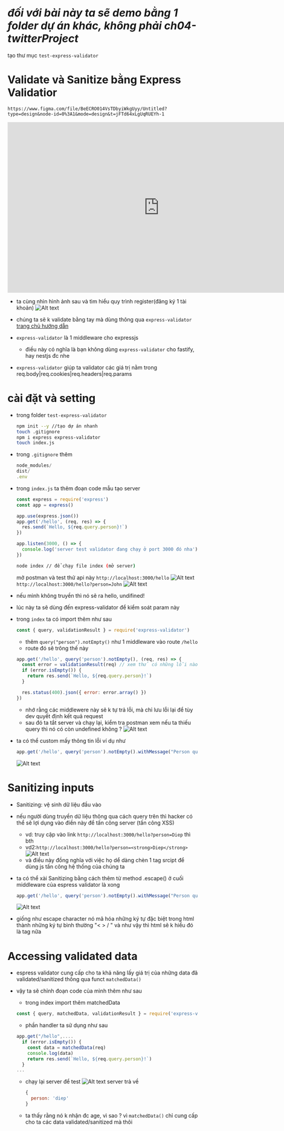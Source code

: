 # **_đối với bài này ta sẽ demo bằng 1 folder dự án khác, không phải ch04-twitterProject_**

tạo thư mục `test-express-validator`

# Validate và Sanitize bằng Express Validatior

`https://www.figma.com/file/BeECRO014VsTDbyiWkgUyy/Untitled?type=design&node-id=0%3A1&mode=design&t=jFTd64xLgUqRUEYh-1`

<iframe style="border: 1px solid rgba(0, 0, 0, 0.1);" width="800" height="450" src="https://www.figma.com/embed?embed_host=share&url=https%3A%2F%2Fwww.figma.com%2Ffile%2FBeECRO014VsTDbyiWkgUyy%2FUntitled%3Ftype%3Ddesign%26node-id%3D0%253A1%26mode%3Ddesign%26t%3DjFTd64xLgUqRUEYh-1" allowfullscreen></iframe>

- ta cùng nhìn hình ảnh sau và tìm hiểu quy trình register(đăng ký 1 tài khoản)
  ![Alt text](image-29.png)

- chúng ta sẽ k validate bằng tay mà dùng thông qua `express-validator` [trang chủ hướng dẫn](https://express-validator.github.io/docs)

- `express-validator` là 1 middleware cho expressjs
  - điều này có nghĩa là bạn không dùng `express-validator` cho fastify, hay nestjs đc nhe
- `express-validator` giúp ta validator các giá trị nằm trong
  req.body|req.cookies|req.headers|req.params

# cài đặt và setting

- trong folder `test-express-validator`

  ```bash
  npm init --y //tạo dự án nhanh
  touch .gitignore
  npm i express express-validator
  touch index.js
  ```

- trong `.gitignore` thêm

  ```ts
  node_modules/
  dist/
  .env
  ```

- trong `index.js` ta thêm đoạn code mẫu tạo server

  ```js
  const express = require('express')
  const app = express()

  app.use(express.json())
  app.get('/hello', (req, res) => {
    res.send(`Hello, ${req.query.person}!`)
  })

  app.listen(3000, () => {
    console.log('server test validator đang chạy ở port 3000 đó nha')
  })
  ```

  ```bash
  node index // để chạy file index (mở server)
  ```

  mở postman và test thử api này `http://localhost:3000/hello`
  ![Alt text](image-30.png)
  `http://localhost:3000/hello?person=John`
  ![Alt text](image-31.png)

- nếu mình không truyền thì nó sẽ ra hello, undifined!
- lúc này ta sẽ dùng đến express-validator để kiểm soát param này
- trong `index` ta có import thêm như sau

  ```js
  const { query, validationResult } = require('express-validator')
  ```

  - thêm `query("person").notEmpty()` như 1 middleware vào route `/hello`
  - route đó sẽ trông thế này

  ```js
  app.get('/hello', query('person').notEmpty(), (req, res) => {
    const error = validationResult(req) // xem thử có những lỗi nào, từ đó xử lý lỗi nếu có
    if (error.isEmpty()) {
      return res.send(`Hello, ${req.query.person}!`)
    }

    res.status(400).json({ error: error.array() })
  })
  ```

  - nhớ rằng các middlewere này sẽ k tự trả lỗi, mà chỉ lưu lỗi lại để tùy dev quyết định kết quả request
  - sau đó ta tắt server và chạy lại, kiểm tra postman xem nếu ta thiếu query thì nó có còn undefined không ?
    ![Alt text](image-32.png)

- ta có thể custom mấy thông tin lỗi ví dụ như

  ```js
  app.get('/hello', query('person').notEmpty().withMessage("Person query không được bỏ trống nha"), (req, res)
  ```

  ![Alt text](image-33.png)

# Sanitizing inputs

- Sanitizing: vệ sinh dữ liệu đầu vào
- nếu người dùng truyền dữ liệu thông qua cách query trên thì hacker có thể sẽ lợi dụng vào điền này để tấn công server (tấn công XSS)
  - vd: truy cập vào link `http://localhost:3000/hello?person=Diep` thì bth
  - vd2:`http://localhost:3000/hello?person=<strong>Diep</strong>`
    ![Alt text](image-34.png)
  - và điều này đồng nghĩa với việc họ dể dàng chèn 1 tag srcipt để dùng js tấn công hệ thống của chúng ta
- ta có thể xài Sanitizing bằng cách thêm từ method .escape() ở cuối middleware của espress validator là xong

  ```js
  app.get('/hello', query('person').notEmpty().withMessage("Person query không được bỏ trống nha").escape(), (req, res)
  ```

  ![Alt text](image-35.png)

- giống như escape character nó mã hóa những ký tự đặc biệt trong html thành những ký tự bình thường "< > / " và như vậy thì html sẽ k hiểu đó là tag nữa

# Accessing validated data

- espress validator cung cấp cho ta khả năng lấy giá trị của những data đã validated/sanitized thông qua funct `matchedData()`

- vậy ta sẽ chỉnh đoạn code của mình thêm như sau

  - trong index import thêm matchedData

  ```js
  const { query, matchedData, validationResult } = require('express-validator')
  ```

  - phần handler ta sử dụng như sau

  ```js
  app.get("/hello",....
    if (error.isEmpty()) {
      const data = matchedData(req)
      console.log(data)
      return res.send(`Hello, ${req.query.person}!`)
    }
  ...
  ```

  - chạy lại server để test
    ![Alt text](image-36.png)
    server trả về
    ```js
    {
      person: 'diep'
    }
    ```
  - ta thấy rằng nó k nhận đc age, vì sao ?
    vì `matchedData()` chỉ cung cấp cho ta các data validated/sanitized mà thôi
